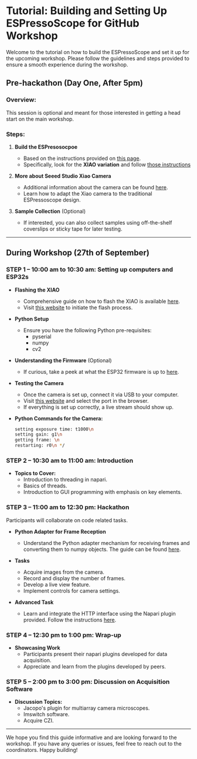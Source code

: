 # Tutorial: Building and Setting Up ESPressoScope for GitHub Workshop

Welcome to the tutorial on how to build the ESPressoScope and set it up for the upcoming workshop. Please follow the guidelines and steps provided to ensure a smooth experience during the workshop.

## Pre-hackathon (Day One, After 5pm)

### Overview:
This session is optional and meant for those interested in getting a head start on the main workshop.

### Steps:

1. **Build the ESPresosocpoe**
    - Based on the instructions provided on [this page](https://matchboxscope.github.io/docs/Variants/ESPressoScope).
    - Specifically, look for the **XIAO variation** and follow [those instructions](https://matchboxscope.github.io/docs/Variants/ESPressoScope/#variation-seeed-studio-xiao-camera)
    
2. **More about Seeed Studio Xiao Camera**
    - Additional information about the camera can be found [here](https://matchboxscope.github.io/docs/Hardware/SeeedXiao).
    - Learn how to adapt the Xiao camera to the traditional ESPressoscope design.

3. **Sample Collection** (Optional)
    - If interested, you can also collect samples using off-the-shelf coverslips or sticky tape for later testing.

---

## During Workshop (27th of September) 

### STEP 1 – 10:00 am to 10:30 am: Setting up computers and ESP32s

- **Flashing the XIAO**
    - Comprehensive guide on how to flash the XIAO is available [here](https://matchboxscope.github.io/docs/Tutorials/ESP32RawUSBFrame#quickstart).
    - Visit [this website](https://matchboxscope.github.io/firmware/FLASH.html) to initiate the flash process.
    
- **Python Setup**
    - Ensure you have the following Python pre-requisites:
        - pyserial
        - numpy
        - cv2
        
- **Understanding the Firmware** (Optional)
    - If curious, take a peek at what the ESP32 firmware is up to [here](https://matchboxscope.github.io/docs/Tutorials/ESP32RawUSBFrame#esp32-code).
    
- **Testing the Camera**
    - Once the camera is set up, connect it via USB to your computer.
    - Visit [this website](https://matchboxscope.github.io/cameraserial/index.html) and select the port in the browser.
    - If everything is set up correctly, a live stream should show up.
    
- **Python Commands for the Camera:**
    ```bash
    setting exposure time: t1000\n
    setting gain: g1\n
    getting frame: \n
    restarting: r0\n */
    ```

### STEP 2 – 10:30 am to 11:00 am: Introduction
- **Topics to Cover:**
    - Introduction to threading in napari.
    - Basics of threads.
    - Introduction to GUI programming with emphasis on key elements.

### STEP 3 – 11:00 am to 12:30 pm: Hackathon

Participants will collaborate on code related tasks.

- **Python Adapter for Frame Reception**
    - Understand the Python adapter mechanism for receiving frames and converting them to numpy objects. The guide can be found [here](https://matchboxscope.github.io/docs/Tutorials/ESP32RawUSBFrame#python-code).
    
- **Tasks**
    - Acquire images from the camera.
    - Record and display the number of frames.
    - Develop a live view feature.
    - Implement controls for camera settings.
    
- **Advanced Task**
    - Learn and integrate the HTTP interface using the Napari plugin provided. Follow the instructions [here](https://github.com/Matchboxscope/omniscope-viewer/tree/main/src/omniscopeViewer).

### STEP 4 – 12:30 pm to 1:00 pm: Wrap-up

- **Showcasing Work**
    - Participants present their napari plugins developed for data acquisition.
    - Appreciate and learn from the plugins developed by peers.

### STEP 5 – 2:00 pm to 3:00 pm: Discussion on Acquisition Software

- **Discussion Topics:**
    - Jacopo's plugin for multiarray camera microscopes.
    - Imswitch software.
    - Acquire CZI.

---

We hope you find this guide informative and are looking forward to the workshop. If you have any queries or issues, feel free to reach out to the coordinators. Happy building!
